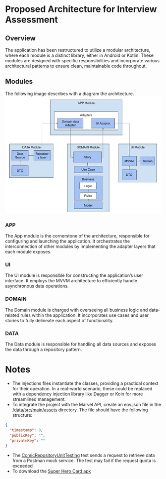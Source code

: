 # Proposed Architecture for Interview Assessment

## Overview

The application has been restructured to utilize a modular architecture, where each module is a distinct library, either in Android or Kotlin. These modules are designed with specific responsibilities and incorporate various architectural patterns to ensure clean, maintainable code throughout.

## Modules
The following image describes with a diagram the architecture.
![Diagram.](./project_diagram.jpg "Diagram.")

### APP
The App module is the cornerstone of the architecture, responsible for configuring and launching the application. It orchestrates the interconnection of other modules by implementing the adapter layers that each module exposes.

### UI
The UI module is responsible for constructing the application’s user interface. It employs the MVVM architecture to efficiently handle asynchronous data operations.

### DOMAIN
The Domain module is charged with overseeing all business logic and data-related rules within the application. It incorporates use cases and user stories to fully delineate each aspect of functionality.

### DATA
The Data module is responsible for handling all data sources and exposes the data through a repository pattern.

# Notes
* The injections files instantiate the classes, providing a practical context for their operation. In a real-world scenario, these could be replaced with a dependency injection library like Dagger or Koin for more streamlined management.
* To integrate the project with the Marvel API, create an env.json file in the [/data/src/main/assets](/data/src/main/assets) directory. The file should have the following structure:
```json
{
  "timestamp": 0,
  "publicKey": "",
  "privateKey": ""
}
```
* The [ComicRepositoryUnitTesting](/data/src/test/java/app/lhmako/data/retrofit/ComicRepositoryUnitTesting.kt) test sends a request to retrieve data from a Postman mock service. The test may fail if the request quota is exceeded
* To download the [Super Hero Card apk](https://drive.google.com/file/d/1Fgr1c6V6K8Uj_G79xRrxdT1PuvkI5Kp5/view?usp=sharing)

